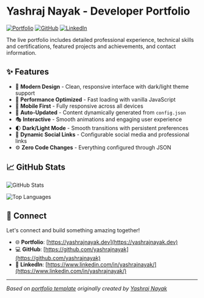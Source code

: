 # Yashraj Nayak - Developer Portfolio

<div align="left">
  
[![Portfolio](https://img.shields.io/badge/🌐_Visit_Portfolio-Live-brightgreen?style=for-the-badge)](https://yashrajnayak.dev)
[![GitHub](https://img.shields.io/badge/GitHub-Profile-181717?style=for-the-badge&logo=github)](https://github.com/yashrajnayak)
[![LinkedIn](https://img.shields.io/badge/LinkedIn-Connect-0A66C2?style=for-the-badge&logo=linkedin)](https://www.linkedin.com/in/yashrajnayak/)

</div>

The live portfolio includes detailed professional experience, technical skills and certifications, featured projects and achievements, and contact information.

## ✨ Features

- 🎨 **Modern Design** - Clean, responsive interface with dark/light theme support
- 🚀 **Performance Optimized** - Fast loading with vanilla JavaScript
- 📱 **Mobile First** - Fully responsive across all devices
- 🔄 **Auto-Updated** - Content dynamically generated from `config.json`
- 🎭 **Interactive** - Smooth animations and engaging user experience
- 🌓 **Dark/Light Mode** - Smooth transitions with persistent preferences
- 🔗 **Dynamic Social Links** - Configurable social media and professional links
- ⚙️ **Zero Code Changes** - Everything configured through JSON

## 📈 GitHub Stats

<div align="left">

![GitHub Stats](https://github-readme-stats.vercel.app/api?username=yashrajnayak&theme=dark&hide_border=true&include_all_commits=true&count_private=true)

![Top Languages](https://github-readme-stats.vercel.app/api/top-langs/?username=yashrajnayak&theme=dark&hide_border=true&include_all_commits=true&count_private=true&layout=compact)

</div>

## 🤝 Connect

Let's connect and build something amazing together!

- 🌐 **Portfolio**: [https://yashrajnayak.dev](https://yashrajnayak.dev)
- 💻 **GitHub**: [https://github.com/yashrajnayak](https://github.com/yashrajnayak)
- 🔗 **LinkedIn**: [https://www.linkedin.com/in/yashrajnayak/](https://www.linkedin.com/in/yashrajnayak/)

---

*Based on [portfolio template](https://github.com/yashrajnayak/developer-portfolio) originally created by [Yashraj Nayak](https://github.com/yashrajnayak)*